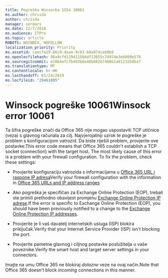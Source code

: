 ```yaml
---
title: Pogreška Winsocka 1554 10061
ms.author: chrisda
author: chrisda
manager: serdars
ms.date: 12/7/2018
ms.audience: ITPro
ms.topic: article
ROBOTS: NOINDEX, NOFOLLOW
localization_priority: Priority
ms.assetid: caecfa19-86c9-4aa4-9c83-b8a974ce60b9
ms.openlocfilehash: 96a9cfd11941158ddf13655c74974e3eb800e570
ms.sourcegitcommit: e2864efcfb493b6e46b662b746661a61232bdba7
ms.translationtype: MT
ms.contentlocale: hr-HR
ms.lasthandoff: 01/24/2019
ms.locfileid: "29461895"
---
```

# <a name="winsock-error-10061"></a><span data-ttu-id="4191a-102">Winsock pogreške 10061</span><span class="sxs-lookup"><span data-stu-id="4191a-102">Winsock error 10061</span></span>

<span data-ttu-id="4191a-p101">Ta šifra pogreške znači da Office 365 nije mogao uspostaviti TCP utičnice (veza) s glavnog računala za cilj. Najvjerojatniji uzrok te pogreške je problem s konfiguracijom vatrozid. Da biste riješili problem, provjerite ove postavke:</span><span class="sxs-lookup"><span data-stu-id="4191a-p101">This error code means that Office 365 couldn't establish a TCP socket (connection) with the target host. The most likely cause of this error is a problem with your firewall configuration. To fix the problem, check these settings:</span></span>
  
- <span data-ttu-id="4191a-106">Provjerite konfiguraciju vatrozida s informacijama u [Office 365 URL i raspone IP adresa](https://docs.microsoft.com/office365/enterprise/urls-and-ip-address-ranges)</span><span class="sxs-lookup"><span data-stu-id="4191a-106">Verify your firewall configuration with the information in [Office 365 URLs and IP address ranges](https://docs.microsoft.com/office365/enterprise/urls-and-ip-address-ranges)</span></span>
    
- <span data-ttu-id="4191a-107">Ako pogreška je specifičan za Exchange Online Protection (EOP), trebali ste primili prethodno obavijest promjenu [Exchange Online Protection IP adrese](https://docs.microsoft.com/office365/SecurityCompliance/eop/exchange-online-protection-ip-addresses).</span><span class="sxs-lookup"><span data-stu-id="4191a-107">If the error is specific to Exchange Online Protection (EOP), you should have been previously notified to a change to the [Exchange Online Protection IP addresses](https://docs.microsoft.com/office365/SecurityCompliance/eop/exchange-online-protection-ip-addresses).</span></span>
    
- <span data-ttu-id="4191a-108">Provjerite je li vaš davatelj internetskih usluga (ISP) blokira priključak.</span><span class="sxs-lookup"><span data-stu-id="4191a-108">Verify that your Internet Service Provider (ISP) isn't blocking the port.</span></span>
    
- <span data-ttu-id="4191a-109">Provjerite pametne glavnog i ciljnog postavke poslužitelja u vaše poveznike.</span><span class="sxs-lookup"><span data-stu-id="4191a-109">Verify the smart host and target server settings in your connectors.</span></span>
    
<span data-ttu-id="4191a-110">Imajte na umu Office 365 ne blokiraj *dolazne* veze na ovaj način.</span><span class="sxs-lookup"><span data-stu-id="4191a-110">Note that Office 365 doesn't block  *incoming*  connections in this manner.</span></span> 
  

